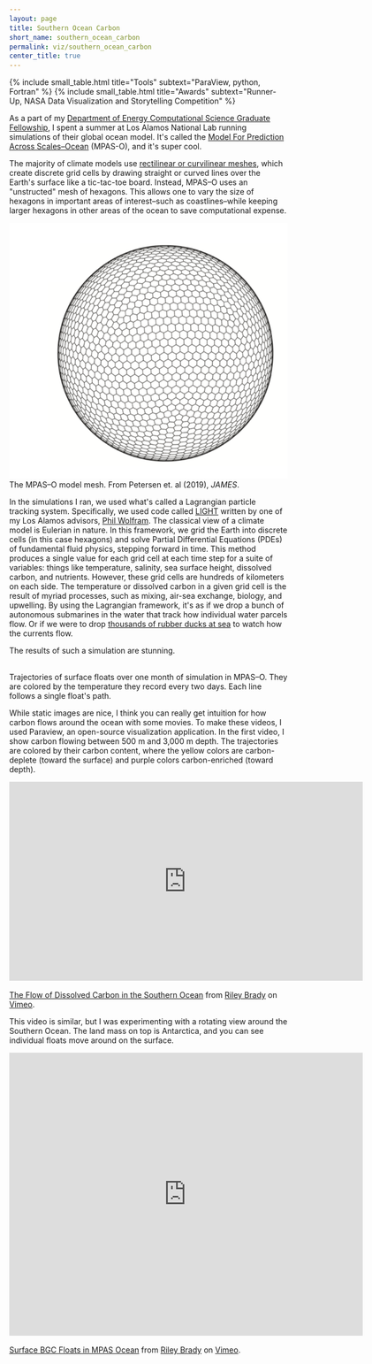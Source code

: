 ```yaml
---
layout: page
title: Southern Ocean Carbon
short_name: southern_ocean_carbon
permalink: viz/southern_ocean_carbon
center_title: true
---
```


{% include small_table.html title="Tools" subtext="ParaView, python, Fortran" %}
{% include small_table.html title="Awards" subtext="Runner-Up, NASA Data Visualization and Storytelling Competition" %}


As a part of my [Department of Energy Computational Science Graduate Fellowship](https://www.krellinst.org/csgf/fellows/profile?n=brady2016), I spent a summer at Los Alamos National Lab running simulations of their global ocean model. It's called the [Model For Prediction Across Scales–Ocean](https://mpas-dev.github.io/ocean/ocean.html) (MPAS-O), and it's super cool.

The majority of climate models use [rectilinear or curvilinear meshes](https://en.wikipedia.org/wiki/Regular_grid), which create discrete grid cells by drawing straight or curved lines over the Earth's surface like a tic-tac-toe board. Instead, MPAS–O uses an "unstructed" mesh of hexagons. This allows one to vary the size of hexagons in important areas of interest–such as coastlines–while keeping larger hexagons in other areas of the ocean to save computational expense.

<div class="row">
    <div class="col-sm mt-3 mt-md-0">
        <img class="img-fluid rounded z-depth-1" src="/assets/img/viz/southern_ocean_carbon/hex_mesh.png" alt=""/>
    </div>
</div>
<div class="caption">
    The MPAS–O model mesh. From Petersen et. al (2019), <i>JAMES</i>.
</div>

In the simulations I ran, we used what's called a Lagrangian particle tracking system. Specifically, we used code called [LIGHT](https://pwolfram.github.io/light/) written by one of my Los Alamos advisors, [Phil Wolfram](pwolfram.github.io). The classical view of a climate model is Eulerian in nature. In this framework, we grid the Earth into discrete cells (in this case hexagons) and solve Partial Differential Equations (PDEs) of fundamental fluid physics, stepping forward in time. This method produces a single value for each grid cell at each time step for a suite of variables: things like temperature, salinity, sea surface height, dissolved carbon, and nutrients. However, these grid cells are hundreds of kilometers on each side. The temperature or dissolved carbon in a given grid cell is the result of myriad processes, such as mixing, air-sea exchange, biology, and upwelling. By using the Lagrangian framework, it's as if we drop a bunch of autonomous submarines in the water that track how individual water parcels flow. Or if we were to drop [thousands of rubber ducks at sea](https://www.npr.org/2011/03/29/134923863/moby-duck-when-28-800-bath-toys-are-lost-at-sea) to watch how the currents flow.

The results of such a simulation are stunning. 

<div class="row">
    <div class="col-sm mt-3 mt-md-0">
        <img class="img-fluid rounded z-depth-1" src="/assets/img/viz/southern_ocean_carbon/thumb.jpg" alt=""/>
    </div>
</div>
<div class="caption">
    Trajectories of surface floats over one month of simulation in MPAS–O. They are colored by the temperature they record every two days. Each line follows a single float's path.
</div>

While static images are nice, I think you can really get intuition for how carbon flows around the ocean with some movies. To make these videos, I used Paraview, an open-source visualization application. In the first video, I show carbon flowing between 500 m and 3,000 m depth. The trajectories are colored by their carbon content, where the yellow colors are carbon-deplete (toward the surface) and purple colors carbon-enriched (toward depth).

<iframe src="https://player.vimeo.com/video/365579177" width="640" height="360" frameborder="0" allow="autoplay; fullscreen" allowfullscreen></iframe>
<p><a href="https://vimeo.com/365579177">The Flow of Dissolved Carbon in the Southern Ocean</a> from <a href="https://vimeo.com/user96067365">Riley Brady</a> on <a href="https://vimeo.com">Vimeo</a>.</p>

This video is similar, but I was experimenting with a rotating view around the Southern Ocean. The land mass on top is Antarctica, and you can see individual floats move around on the surface.

<iframe src="https://player.vimeo.com/video/337393622" width="640" height="512" frameborder="0" allow="autoplay; fullscreen" allowfullscreen></iframe>
<p><a href="https://vimeo.com/337393622">Surface BGC Floats in MPAS Ocean</a> from <a href="https://vimeo.com/user96067365">Riley Brady</a> on <a href="https://vimeo.com">Vimeo</a>.</p>